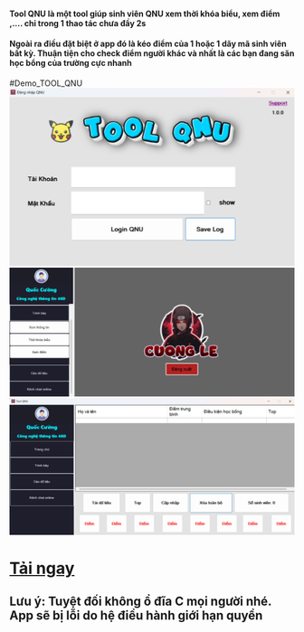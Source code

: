 <h4>Tool QNU là một tool giúp sinh viên QNU xem thời khóa biểu, xem điểm ,.... chỉ trong 1 thao tác chưa đầy 2s</h4>
<h4>Ngoài ra điều đặt biệt ở app đó là kéo điểm của 1 hoặc 1 dãy mã sinh viên bất kỳ. Thuận tiện cho check điểm người khác và nhất là các bạn đang săn học bổng của trường cực nhanh</h4>
#Demo_TOOL_QNU
<img src="https://github.com/cuongle4399/cuongle4399/blob/main/img/Tool%20QNU1.png">
<img src="https://github.com/cuongle4399/cuongle4399/blob/main/img/Tool%20QNU2.png">
<img src="https://github.com/cuongle4399/cuongle4399/blob/main/img/Tool%20QNU3.png">
<h1><a  href="https://www.mediafire.com/file/pkltdg19gwn7fln/SetupToolQNU.zip/file">Tải ngay</a></h1>
<h2>Lưu ý: Tuyệt đối không ổ đĩa C mọi người nhé. App sẽ bị lỗi do hệ điều hành giới hạn quyền</h2>
